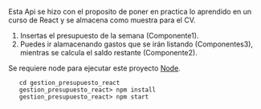 Esta Api se hizo con el proposito de poner en practica lo aprendido en un curso de React y se almacena como muestra para el CV.

  1. Insertas el presupuesto de la semana (Componente1).
  2. Puedes ir alamacenando gastos que se irán listando (Componentes3), mientras se calcula el saldo restante (Componente2).
  
Se requiere node para ejecutar este proyecto [Node](https://nodejs.org/es/).

```
   cd gestion_presupuesto_react
   gestion_presupuesto_react> npm install
   gestion_presupuesto_react> npm start
```



